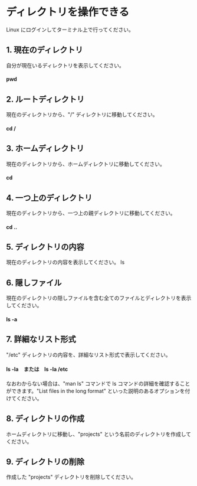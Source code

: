 # ディレクトリを操作できる

Linux にログインしてターミナル上で行ってください。
## 1. 現在のディレクトリ

自分が現在いるディレクトリを表示してください。
#### pwd
## 2. ルートディレクトリ

現在のディレクトリから、"/" ディレクトリに移動してください。
#### cd /
## 3. ホームディレクトリ

現在のディレクトリから、ホームディレクトリに移動してください。
#### cd
## 4. 一つ上のディレクトリ

現在のディレクトリから、一つ上の親ディレクトリに移動してください。
#### cd ..
## 5. ディレクトリの内容

現在のディレクトリの内容を表示してください。
ls
## 6. 隠しファイル

現在のディレクトリの隠しファイルを含む全てのファイルとディレクトリを表示してください。

#### ls -a
## 7. 詳細なリスト形式

"/etc" ディレクトリの内容を、詳細なリスト形式で表示してください。

#### ls -la　または　ls -la /etc

なおわからない場合は、"man ls" コマンドで ls コマンドの詳細を確認することができます。"List files in the long format" といった説明のあるオプションを付けてください。

## 8. ディレクトリの作成

ホームディレクトリに移動し、"projects" という名前のディレクトリを作成してください。

## 9. ディレクトリの削除

作成した "projects" ディレクトリを削除してください。

